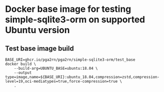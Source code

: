 # Docker base image for testing simple-sqlite3-orm on supported Ubuntu version

## Test base image build

```shell
BASE_URI=ghcr.io/pga2rn/pga2rn/simple-sqlite3-orm/test_base
docker build \
    --build-arg=UBUNTU_BASE=ubuntu:18.04 \
    --output type=image,name=${BASE_URI}:ubuntu_18.04,compression=zstd,compression-level=19,oci-mediatypes=true,force-compression=true \
    .
```